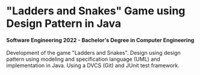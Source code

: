 # "Ladders and Snakes" Game using Design Pattern in Java
**Software Engineering 2022 - Bachelor's Degree in Computer Engineering**
<br><br>
Development of the game "Ladders and Snakes". Design using design pattern using modeling and specification language (UML) and implementation in Java. Using a DVCS (Git) and JUnit test framework.

